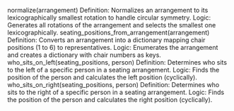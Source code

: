 normalize(arrangement)
Definition: Normalizes an arrangement to its lexicographically smallest rotation to handle circular symmetry.
Logic: Generates all rotations of the arrangement and selects the smallest one lexicographically.
seating_positions_from_arrangement(arrangement)
Definition: Converts an arrangement into a dictionary mapping chair positions (1 to 6) to representatives.
Logic: Enumerates the arrangement and creates a dictionary with chair numbers as keys.
who_sits_on_left(seating_positions, person)
Definition: Determines who sits to the left of a specific person in a seating arrangement.
Logic: Finds the position of the person and calculates the left position (cyclically).
who_sits_on_right(seating_positions, person)
Definition: Determines who sits to the right of a specific person in a seating arrangement.
Logic: Finds the position of the person and calculates the right position (cyclically).

